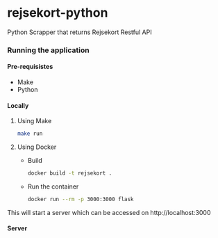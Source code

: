 # rejsekort-python
Python Scrapper that returns Rejsekort Restful API

### Running the application
#### Pre-requisistes
- Make
- Python

#### Locally
1.  Using Make
    ```bash
    make run
    ```

2.  Using Docker
    - Build
      ```bash
      docker build -t rejsekort .
      ```

    - Run the container
      ```bash
      docker run --rm -p 3000:3000 flask
      ```

This will start a server which can be accessed on http://localhost:3000

#### Server

